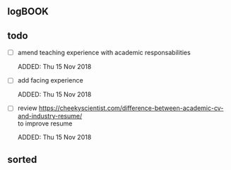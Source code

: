 logBOOK
---


## todo
 

* [ ] amend teaching experience with academic responsabilities

	ADDED: Thu 15 Nov 2018


* [ ] add facing experience

	ADDED: Thu 15 Nov 2018

* [ ] review https://cheekyscientist.com/difference-between-academic-cv-and-industry-resume/	
	to improve resume

	ADDED: Thu 15 Nov 2018

## sorted




